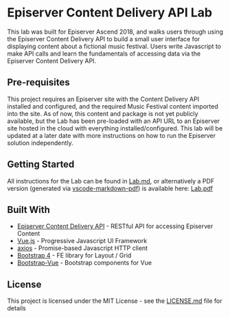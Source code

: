 # Episerver Content Delivery API Lab

This lab was built for Episerver Ascend 2018, and walks users through using the Episerver Content Delivery API to build a small user interface for displaying content about a fictional music festival. Users write Javascript to make API calls and learn the fundamentals of accessing data via the Episerver Content Delivery API.

## Pre-requisites

This project requires an Episerver site with the Content Delivery API installed and configured, and the required Music Festival content imported into the site. As of now, this content and package is not yet publicly available, but the Lab has been pre-loaded with an API URL to an Episerver site hosted in the cloud with everything installed/configured. This lab will be updated at a later date with more instructions on how to run the Episerver solution independently.

## Getting Started

All instructions for the Lab can be found in [Lab.md](Lab.md), or alternatively a PDF version (generated via [vscode-markdown-pdf](https://github.com/yzane/vscode-markdown-pdf)) is available here: [Lab.pdf](Lab.pdf)

## Built With

* [Episerver Content Delivery API](http://nuget.episerver.com/en/OtherPages/Package/?packageId=EPiServer.ContentDeliveryApi) - RESTful API for accessing Episerver Content
* [Vue.js](https://vuejs.org/) - Progressive Javascript UI Framework
* [axios](https://github.com/axios/axios) - Promise-based Javascript HTTP client
* [Bootstrap 4](https://getbootstrap.com/) - FE library for Layout / Grid
* [Bootstrap-Vue](https://github.com/bootstrap-vue/bootstrap-vue) - Bootstrap components for Vue

## License

This project is licensed under the MIT License - see the [LICENSE.md](LICENSE.md) file for details